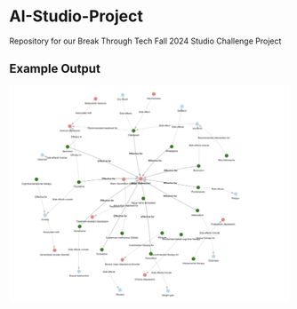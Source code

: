 # AI-Studio-Project

Repository for our Break Through Tech Fall 2024 Studio Challenge Project

## Example Output

![Visualized Knowledge Graph](./SampleKnowledgeGraph.jpeg)
